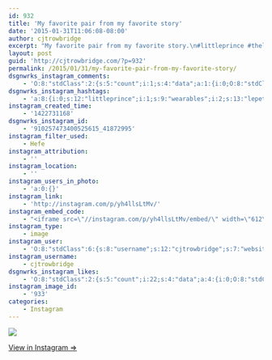 ```yaml
---
id: 932
title: 'My favorite pair from my favorite story'
date: '2015-01-31T11:06:08-08:00'
author: cjtrowbridge
excerpt: "My favorite pair from my favorite story.\n#littleprince #thelittleprince #lepetitprince #derkleinprinz #moto360 #wearable #wearables #androidwear"
layout: post
guid: 'http://cjtrowbridge.com/?p=932'
permalink: /2015/01/31/my-favorite-pair-from-my-favorite-story/
dsgnwrks_instagram_comments:
    - 'O:8:"stdClass":2:{s:5:"count";i:1;s:4:"data";a:1:{i:0;O:8:"stdClass":4:{s:12:"created_time";s:10:"1422746832";s:4:"text";s:2:":)";s:4:"from";O:8:"stdClass":4:{s:8:"username";s:13:"checkthismate";s:15:"profile_picture";s:107:"https://igcdn-photos-a-a.akamaihd.net/hphotos-ak-xaf1/t51.2885-19/10755822_733365923399640_1171727978_a.jpg";s:2:"id";s:10:"1562663235";s:9:"full_name";s:27:"@rjarkhipov & @jtdavies1000";}s:2:"id";s:18:"910388873369932558";}}}'
dsgnwrks_instagram_hashtags:
    - 'a:8:{i:0;s:12:"littleprince";i:1;s:9:"wearables";i:2;s:13:"lepetitprince";i:3;s:11:"androidwear";i:4;s:15:"thelittleprince";i:5;s:7:"moto360";i:6;s:8:"wearable";i:7;s:13:"derkleinprinz";}'
instagram_created_time:
    - '1422731168'
dsgnwrks_instagram_id:
    - '910257473400525615_41872995'
instagram_filter_used:
    - Hefe
instagram_attribution:
    - ''
instagram_location:
    - ''
instagram_users_in_photo:
    - 'a:0:{}'
instagram_link:
    - 'http://instagram.com/p/yh4llsLtMv/'
instagram_embed_code:
    - "<iframe src=\"//instagram.com/p/yh4llsLtMv/embed/\" width=\"612\" height=\"710\" frameborder=\"0\" scrolling=\"no\" allowtransparency=\"true\"></iframe>\n"
instagram_type:
    - image
instagram_user:
    - 'O:8:"stdClass":6:{s:8:"username";s:12:"cjtrowbridge";s:7:"website";s:0:"";s:15:"profile_picture";s:103:"https://igcdn-photos-f-a.akamaihd.net/hphotos-ak-xpa1/t51.2885-19/925559_452430704897917_67836701_a.jpg";s:9:"full_name";s:13:"CJ Trowbridge";s:3:"bio";s:0:"";s:2:"id";s:8:"41872995";}'
instagram_username:
    - cjtrowbridge
dsgnwrks_instagram_likes:
    - 'O:8:"stdClass":2:{s:5:"count";i:22;s:4:"data";a:4:{i:0;O:8:"stdClass":4:{s:8:"username";s:11:"anna99bunny";s:15:"profile_picture";s:85:"https://instagramimages-a.akamaihd.net/profiles/profile_547079562_75sq_1378711100.jpg";s:2:"id";s:9:"547079562";s:9:"full_name";s:10:"HuifreAnna";}i:1;O:8:"stdClass":4:{s:8:"username";s:9:"cvneutron";s:15:"profile_picture";s:107:"https://igcdn-photos-b-a.akamaihd.net/hphotos-ak-xfa1/t51.2885-19/10950587_307416752800825_1036953938_a.jpg";s:2:"id";s:9:"200339051";s:9:"full_name";s:4:"Matt";}i:2;O:8:"stdClass":4:{s:8:"username";s:11:"huayuan1234";s:15:"profile_picture";s:106:"https://igcdn-photos-d-a.akamaihd.net/hphotos-ak-xpa1/t51.2885-19/1739255_752168134850363_1030668725_a.jpg";s:2:"id";s:9:"508042749";s:9:"full_name";s:3:"Hua";}i:3;O:8:"stdClass":4:{s:8:"username";s:7:"tochwat";s:15:"profile_picture";s:108:"https://igcdn-photos-d-a.akamaihd.net/hphotos-ak-xfa1/t51.2885-19/10853162_1569086796660131_1159595740_a.jpg";s:2:"id";s:8:"18897559";s:9:"full_name";s:10:"Tad Ochwat";}}}'
instagram_image_id:
    - '933'
categories:
    - Instagram
---
```


[![](http://blog.cjtrowbridge.com/wp-content/uploads/2015/01/10903240_884667468244508_308479466_n.jpg)](http://instagram.com/p/yh4llsLtMv/)

[View in Instagram ⇒](http://instagram.com/p/yh4llsLtMv/)